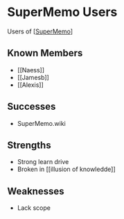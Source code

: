 # SuperMemo Users

Users of [[SuperMemo]]

## Known Members
- [[Naess]]
- [[Jamesb]]
- [[Alexis]]




## Successes
- SuperMemo.wiki


## Strengths
- Strong learn drive
- Broken in [[illusion of knowledde]]

## Weaknesses
- Lack scope

[//begin]: # "Autogenerated link references for markdown compatibility"
[SuperMemo]: SuperMemo "SuperMemo"
[//end]: # "Autogenerated link references" 